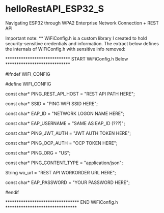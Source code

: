 # helloRestAPI_ESP32_S
Navigating ESP32 through WPA2 Enterprise Network Connection + REST API


Important note:
** WiFiConfig.h is a custom library I created to hold security-sensitive credentials and information. The extract below defines the internals of WiFiConfig.h with sensitive info removed:

***************************** START WiFiConfig.h Below *****************************


#ifndef WIFI_CONFIG

#define WIFI_CONFIG


const char* PING_REST_API_HOST = "REST API PATH HERE";
  

const char* SSID = "PING WIFI SSID HERE";
  
const char* EAP_ID = "NETWORK LOGON NAME HERE";
  
const char* EAP_USERNAME = "SAME AS EAP_ID (???)";
  

const char* PING_JWT_AUTH = "JWT AUTH TOKEN HERE";
  
const char* PING_OCP_AUTH = "OCP TOKEN HERE";
  
const char* PING_ORG = "US";
  
const char* PING_CONTENT_TYPE = "application/json";
  
  
String wo_url = "REST API WORKORDER URL HERE";
  
  
const char* EAP_PASSWORD = "YOUR PASSWORD HERE";
  
  
#endif
  

********************************* END WiFiConfig.h ********************************
